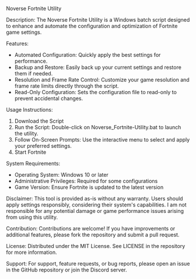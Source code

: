 Noverse Fortnite Utility

Description:
The Noverse Fortnite Utility is a Windows batch script designed to enhance and automate the configuration and optimization of Fortnite game settings.

Features:
- Automated Configuration: Quickly apply the best settings for performance.
- Backup and Restore: Easily back up your current settings and restore them if needed.
- Resolution and Frame Rate Control: Customize your game resolution and frame rate limits directly through the script.
- Read-Only Configuration: Sets the configuration file to read-only to prevent accidental changes.

Usage Instructions:
1. Download the Script
2. Run the Script: Double-click on Noverse_Fortnite-Utility.bat to launch the utility.
3. Follow On-Screen Prompts: Use the interactive menu to select and apply your preferred settings.
4. Start Fortnite

System Requirements:
- Operating System: Windows 10 or later
- Administrative Privileges: Required for some configurations
- Game Version: Ensure Fortnite is updated to the latest version

Disclaimer:
This tool is provided as-is without any warranty. Users should apply settings responsibly, considering their system's capabilities. 
I am not responsible for any potential damage or game performance issues arising from using this utility.

Contribution:
Contributions are welcome! If you have improvements or additional features, please fork the repository and submit a pull request.

License:
Distributed under the MIT License. See LICENSE in the repository for more information.

Support:
For support, feature requests, or bug reports, please open an issue in the GitHub repository or join the Discord server.
